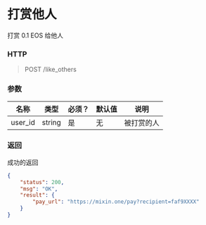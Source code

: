 # 打赏他人



打赏 0.1 EOS 给他人



### HTTP

> POST /like_others



### 参数



| 名称    | 类型   | 必须？ | 默认值 | 说明       |
| ------- | ------ | ------ | ------ | ---------- |
| user_id | string | 是     | 无     | 被打赏的人 |



### 返回

成功的返回

```json
{
    "status": 200,
    "msg": "OK",
    "result": {
        "pay_url": "https://mixin.one/pay?recipient=faf9XXXX"
    }
}
```

